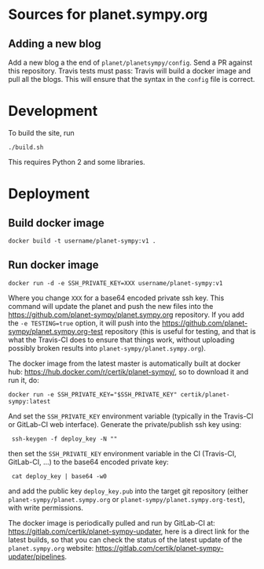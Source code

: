 # Sources for planet.sympy.org

## Adding a new blog

Add a new blog a the end of `planet/planetsympy/config`. Send a PR against this
repository. Travis tests must pass: Travis will build a docker image and pull
all the blogs. This will ensure that the syntax in the `config` file is
correct.

# Development

To build the site, run

    ./build.sh

This requires Python 2 and some libraries.

# Deployment


## Build docker image

    docker build -t username/planet-sympy:v1 .

## Run docker image

    docker run -d -e SSH_PRIVATE_KEY=XXX username/planet-sympy:v1

Where you change `XXX` for a base64 encoded private ssh key. This command will
update the planet and push the new files into the
https://github.com/planet-sympy/planet.sympy.org repository. If you add the `-e
TESTING=true` option, it will push into the
https://github.com/planet-sympy/planet.sympy.org-test repository (this is
useful for testing, and that is what the Travis-CI does to ensure that things
work, without uploading possibly broken results into
`planet-sympy/planet.sympy.org`).

The docker image from the latest master is automatically built at docker hub:
https://hub.docker.com/r/certik/planet-sympy/, so to download it and run it,
do:

    docker run -e SSH_PRIVATE_KEY="$SSH_PRIVATE_KEY" certik/planet-sympy:latest

And set the `SSH_PRIVATE_KEY` environment variable (typically in the Travis-CI
or GitLab-CI web interface). Generate the private/publish ssh key using:

     ssh-keygen -f deploy_key -N ""

then set the `SSH_PRIVATE_KEY` environment variable in the CI (Travis-CI,
GitLab-CI, ...) to the base64 encoded private key:

     cat deploy_key | base64 -w0

and add the public key `deploy_key.pub` into the target git repository (either
`planet-sympy/planet.sympy.org` or `planet-sympy/planet.sympy.org-test`), with
write permissions.

The docker image is periodically pulled and run by GitLab-CI at:
https://gitlab.com/certik/planet-sympy-updater, here is a direct link for the latest builds, so that you can check the status of the latest update of the `planet.sympy.org` website: https://gitlab.com/certik/planet-sympy-updater/pipelines.
